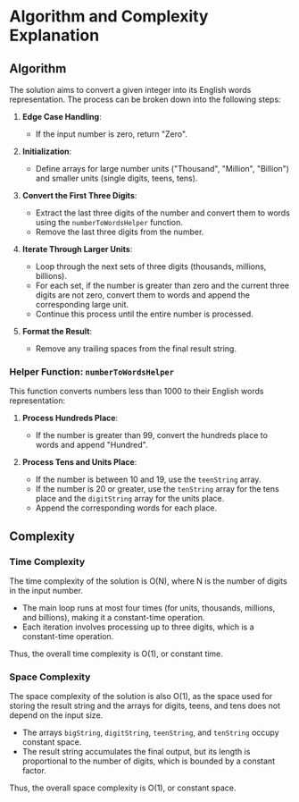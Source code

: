 # Algorithm and Complexity Explanation

## Algorithm

The solution aims to convert a given integer into its English words representation. The process can be broken down into the following steps:

1. **Edge Case Handling**:
   - If the input number is zero, return "Zero".

2. **Initialization**:
   - Define arrays for large number units ("Thousand", "Million", "Billion") and smaller units (single digits, teens, tens).
   
3. **Convert the First Three Digits**:
   - Extract the last three digits of the number and convert them to words using the `numberToWordsHelper` function.
   - Remove the last three digits from the number.

4. **Iterate Through Larger Units**:
   - Loop through the next sets of three digits (thousands, millions, billions).
   - For each set, if the number is greater than zero and the current three digits are not zero, convert them to words and append the corresponding large unit.
   - Continue this process until the entire number is processed.

5. **Format the Result**:
   - Remove any trailing spaces from the final result string.

### Helper Function: `numberToWordsHelper`

This function converts numbers less than 1000 to their English words representation:

1. **Process Hundreds Place**:
   - If the number is greater than 99, convert the hundreds place to words and append "Hundred".
   
2. **Process Tens and Units Place**:
   - If the number is between 10 and 19, use the `teenString` array.
   - If the number is 20 or greater, use the `tenString` array for the tens place and the `digitString` array for the units place.
   - Append the corresponding words for each place.

## Complexity

### Time Complexity

The time complexity of the solution is O(N), where N is the number of digits in the input number.

- The main loop runs at most four times (for units, thousands, millions, and billions), making it a constant-time operation.
- Each iteration involves processing up to three digits, which is a constant-time operation.

Thus, the overall time complexity is O(1), or constant time.

### Space Complexity

The space complexity of the solution is also O(1), as the space used for storing the result string and the arrays for digits, teens, and tens does not depend on the input size.

- The arrays `bigString`, `digitString`, `teenString`, and `tenString` occupy constant space.
- The result string accumulates the final output, but its length is proportional to the number of digits, which is bounded by a constant factor.

Thus, the overall space complexity is O(1), or constant space.
